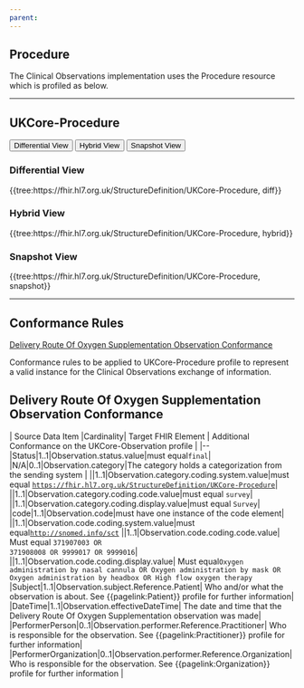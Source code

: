 ```yaml
---
parent: 
---
```

## Procedure

The Clinical Observations implementation uses the Procedure resource which is profiled as below.

---

## UKCore-Procedure ##

<div class="tab">
  <button class="tablinks" onclick="openTab(event, 'Differential View')">Differential View</button>
  <button class="tablinks active" onclick="openTab(event, 'Hybrid View')">Hybrid View</button>
  <button class="tablinks" onclick="openTab(event, 'Snapshot View')">Snapshot View</button>
</div>

<div id="Differential View" class="tabcontent">
  <h3>Differential View</h3>
{{tree:https://fhir.hl7.org.uk/StructureDefinition/UKCore-Procedure, diff}}
</div>

<div id="Hybrid View" class="tabcontent" style="display:block">
  <h3>Hybrid View</h3>
{{tree:https://fhir.hl7.org.uk/StructureDefinition/UKCore-Procedure, hybrid}}
</div>

<div id="Snapshot View" class="tabcontent">
  <h3>Snapshot View</h3>
 {{tree:https://fhir.hl7.org.uk/StructureDefinition/UKCore-Procedure, snapshot}}
</div>

---

 ## Conformance Rules ##

 
<a href="#P1">Delivery Route Of Oxygen Supplementation Observation Conformance</a><br/>

Conformance rules to be applied to UKCore-Procedure profile to represent a valid instance for the Clinical Observations exchange of information.

<h2 id="P1">Delivery Route Of Oxygen Supplementation Observation Conformance</h2> 

| Source Data Item |Cardinality| Target FHIR Element | Additional Conformance on the UKCore-Observation profile |
|--
|Status|1..1|Observation.status.value|must equal<code>final</code>|
|N/A|0..1|Observation.category|The category holds a categorization from the sending system |
||1..1|Observation.category.coding.system.value|must equal <code>https://fhir.hl7.org.uk/StructureDefinition/UKCore-Procedure</code>|
||1..1|Observation.category.coding.code.value|must equal <code>survey</code>|
||1..1|Observation.category.coding.display.value|must equal <code>Survey</code>|
|code|1..1|Observation.code|must have one instance of the code element|
||1..1|Observation.code.coding.system.value|must equal<code>http://snomed.info/sct</code>
||1..1|Observation.code.coding.code.value| Must equal <code>371907003 OR 371908008 OR 9999017 OR 9999016</code>|
||1..1|Observation.code.coding.display.value|	Must equal<code>Oxygen administration by nasal cannula OR Oxygen administration by mask OR Oxygen administration by headbox OR High flow oxygen therapy</code>
|Subject|1..1|Observation.subject.Reference.Patient|		Who and/or what the observation is about.  See {{pagelink:Patient}} profile for further information|
|DateTime|1..1|Observation.effectiveDateTime|		The date and time that the Delivery Route Of Oxygen Supplementation observation was made|
|PerformerPerson|0..1|Observation.performer.Reference.Practitioner|		Who is responsible for the observation.  See {{pagelink:Practitioner}}  profile for further information| 
|PerformerOrganization|0..1|Observation.performer.Reference.Organization|		Who is responsible for the observation.  See {{pagelink:Organization}} profile for further information |  
